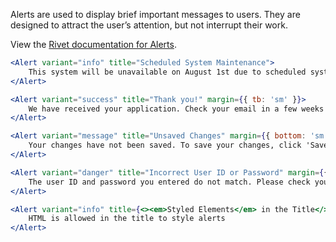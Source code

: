 Alerts are used to display brief important messages to users. They are designed to attract the user’s attention, but not interrupt their work.

View the [Rivet documentation for Alerts](https://rivet.iu.edu/components/alert/).

```jsx
<Alert variant="info" title="Scheduled System Maintenance">
    This system will be unavailable on August 1st due to scheduled system maintenance. Please check back on August 2nd.
</Alert>

<Alert variant="success" title="Thank you!" margin={{ tb: 'sm' }}>
    We have received your application. Check your email in a few weeks to find out if you’ve been admitted.
</Alert>

<Alert variant="message" title="Unsaved Changes" margin={{ bottom: 'sm' }}>
    Your changes have not been saved. To save your changes, click 'Save my changes' or click 'Cancel' to exit without saving.
</Alert>

<Alert variant="danger" title="Incorrect User ID or Password" margin={{ bottom: 'sm'}}>
    The user ID and password you entered do not match. Please check your entries and try again. <a href="#">Forgot your user ID or password?</a>
</Alert>

<Alert variant="info" title={<><em>Styled Elements</em> in the Title</>}>
    HTML is allowed in the title to style alerts
</Alert>
```
